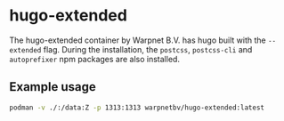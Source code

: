 # hugo-extended

The hugo-extended container by Warpnet B.V. has hugo built with the `--extended` flag.
During the installation, the `postcss`, `postcss-cli` and `autoprefixer` npm packages are also installed.

## Example usage

```bash
podman -v ./:/data:Z -p 1313:1313 warpnetbv/hugo-extended:latest
```
